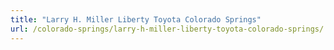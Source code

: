 ```yaml
---
title: "Larry H. Miller Liberty Toyota Colorado Springs"
url: /colorado-springs/larry-h-miller-liberty-toyota-colorado-springs/
---
```

